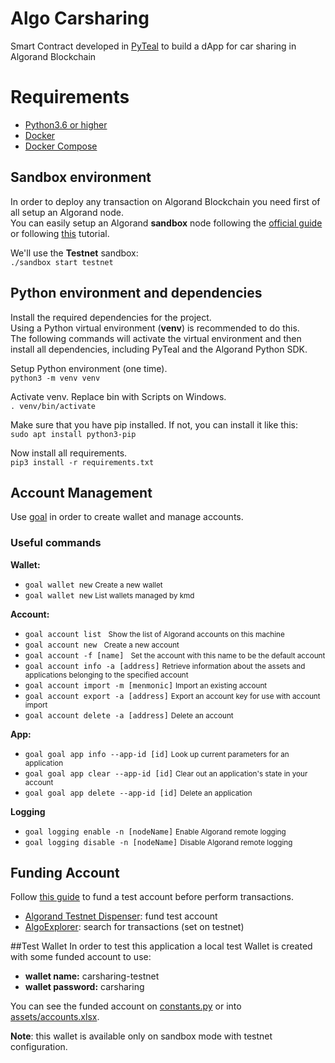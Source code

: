 # Algo Carsharing
Smart Contract developed in [PyTeal](https://developer.algorand.org/docs/get-details/dapps/pyteal/) to build a dApp for car sharing in Algorand Blockchain


# Requirements
- [Python3.6 or higher](https://www.python.org/downloads/)
- [Docker](https://www.docker.com/products/docker-desktop)
- [Docker Compose](https://docs.docker.com/compose/)

## Sandbox environment
In order to deploy any transaction on Algorand Blockchain you need first of all setup an Algorand node.  
You can easily setup an Algorand **sandbox** node following the [official guide](https://github.com/algorand/sandbox#algorand-sandbox) or following [this](https://developer.algorand.org/docs/get-started/dapps/pyteal/#install-sandbox) tutorial.  

We'll use the **Testnet** sandbox:  
<code>./sandbox start testnet</code>

## Python environment and dependencies
Install the required dependencies for the project.  
Using a Python virtual environment (**venv**) is recommended to do this.  
The following commands will activate the virtual environment and then install all dependencies, including PyTeal and the Algorand Python SDK.

Setup Python environment (one time).  
<code>python3 -m venv venv</code>  

Activate venv. Replace bin with Scripts on Windows.  
<code>. venv/bin/activate</code>

Make sure that you have pip installed.
If not, you can install it like this:  
<code>sudo apt install python3-pip</code>  

Now install all requirements.  
<code>pip3 install -r requirements.txt</code>

## Account Management
Use [goal](https://developer.algorand.org/docs/clis/goal/goal/) in order to create wallet and manage accounts.

### Useful commands
**Wallet:**
- <code>goal wallet new</code> <small>Create a new wallet</small>
- <code>goal wallet new</code> <small>List wallets managed by kmd</small>

**Account:**
- <code>goal account list </code> <small>Show the list of Algorand accounts on this machine</small>
- <code>goal account new </code> <small>Create a new account</small>
- <code>goal account -f [name] </code> <small>Set the account with this name to be the default account</small>
- <code>goal account info -a [address]</code> <small>Retrieve information about the assets and applications belonging to the specified account</small>
- <code>goal account import -m [menmonic]</code> <small>Import an existing account</small>
- <code>goal account export -a [address]</code> <small>Export an account key for use with account import</small>
- <code>goal account delete -a [address]</code> <small>Delete an account</small>

**App:**
- <code>goal goal app info --app-id [id]</code> <small>Look up current parameters for an application</small>
- <code>goal goal app clear --app-id [id]</code> <small>Clear out an application's state in your account</small>
- <code>goal goal app delete --app-id [id]</code> <small>Delete an application</small>

**Logging**
- <code>goal logging enable -n [nodeName]</code> <small>Enable Algorand remote logging</small>
- <code>goal logging disable -n [nodeName]</code> <small>Disable Algorand remote logging</small>



## Funding Account
Follow [this guide](https://developer.algorand.org/docs/sdks/go/?from_query=fund#fund-account) to fund a test account before perform transactions.
- [Algorand Testnet Dispenser](https://dispenser.testnet.aws.algodev.network/): fund test account
- [AlgoExplorer](https://algoexplorer.io/api-dev/v2): search for transactions (set on testnet)


##Test Wallet
In order to test this application a local test Wallet is created with some funded account to use:
- **wallet name:** carsharing-testnet
- **wallet password:** carsharing

You can see the funded account on [constants.py](constants.py) or into [assets/accounts.xlsx](assets/Accounts.xlsx).  

**Note**: this wallet is available only on sandbox mode with testnet configuration.



